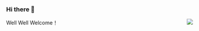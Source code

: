 ### Hi there 👋

<img align="right" src="https://github-readme-stats.vercel.app/api?username=myafer&show_icons=true&theme=cobalt&hide_title=true" />


Well Well Welcome！

